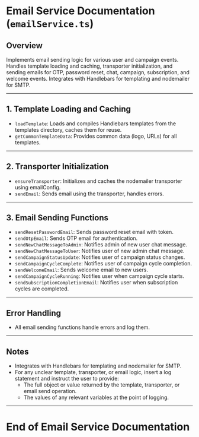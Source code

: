 # Email Service Documentation (`emailService.ts`)

## Overview
Implements email sending logic for various user and campaign events. Handles template loading and caching, transporter initialization, and sending emails for OTP, password reset, chat, campaign, subscription, and welcome events. Integrates with Handlebars for templating and nodemailer for SMTP.

---

## 1. Template Loading and Caching
- `loadTemplate`: Loads and compiles Handlebars templates from the templates directory, caches them for reuse.
- `getCommonTemplateData`: Provides common data (logo, URLs) for all templates.

---

## 2. Transporter Initialization
- `ensureTransporter`: Initializes and caches the nodemailer transporter using emailConfig.
- `sendEmail`: Sends email using the transporter, handles errors.

---

## 3. Email Sending Functions
- `sendResetPasswordEmail`: Sends password reset email with token.
- `sendOtpEmail`: Sends OTP email for authentication.
- `sendNewChatMessageToAdmin`: Notifies admin of new user chat message.
- `sendNewChatMessageToUser`: Notifies user of new admin chat message.
- `sendCampaignStatusUpdate`: Notifies user of campaign status changes.
- `sendCampaignCycleComplete`: Notifies user of campaign cycle completion.
- `sendWelcomeEmail`: Sends welcome email to new users.
- `sendCampaignCycleRunning`: Notifies user when campaign cycle starts.
- `sendSubscriptionCompletionEmail`: Notifies user when subscription cycles are completed.

---

## Error Handling
- All email sending functions handle errors and log them.

---

## Notes
- Integrates with Handlebars for templating and nodemailer for SMTP.
- For any unclear template, transporter, or email logic, insert a log statement and instruct the user to provide:
  - The full object or value returned by the template, transporter, or email send operation.
  - The values of any relevant variables at the point of logging.

---

# End of Email Service Documentation 